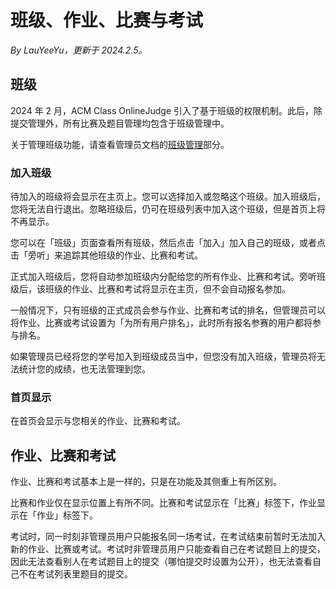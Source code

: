 # 班级、作业、比赛与考试

*By LauYeeYu，更新于 2024.2.5。*

## 班级

2024 年 2 月，ACM Class OnlineJudge 引入了基于班级的权限机制。此后，除提交管理外，所有比赛及题目管理均包含于班级管理中。

关于管理班级功能，请查看管理员文档的[班级管理](admin/interface.md#班级管理)部分。

### 加入班级

待加入的班级将会显示在主页上。您可以选择加入或忽略这个班级。加入班级后，您将无法自行退出。忽略班级后，仍可在班级列表中加入这个班级，但是首页上将不再显示。

您可以在「班级」页面查看所有班级，然后点击「加入」加入自己的班级，或者点击「旁听」来追踪其他班级的作业、比赛和考试。

正式加入班级后，您将自动参加班级内分配给您的所有作业、比赛和考试。旁听班级后，该班级的作业、比赛和考试将显示在主页，但不会自动报名参加。

一般情况下，只有班级的正式成员会参与作业、比赛和考试的排名，但管理员可以将作业、比赛或考试设置为「为所有用户排名」，此时所有报名参赛的用户都将参与排名。

如果管理员已经将您的学号加入到班级成员当中，但您没有加入班级，管理员将无法统计您的成绩，也无法管理到您。

### 首页显示

在首页会显示与您相关的作业、比赛和考试。

## 作业、比赛和考试

作业、比赛和考试基本上是一样的，只是在功能及其侧重上有所区别。

比赛和作业仅在显示位置上有所不同。比赛和考试显示在「比赛」标签下，作业显示在「作业」标签下。

考试时，同一时刻非管理员用户只能报名同一场考试，在考试结束前暂时无法加入新的作业、比赛或考试。考试时非管理员用户只能查看自己在考试题目上的提交，因此无法查看别人在考试题目上的提交（哪怕提交时设置为公开），也无法查看自己不在考试列表里题目的提交。
